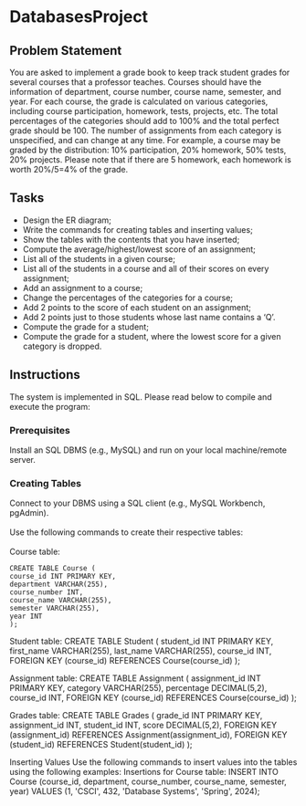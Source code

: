 # DatabasesProject

## Problem Statement
   
You are asked to implement a grade book to keep track student grades for several courses that a professor teaches. Courses should have the information of department, course number, course name, semester, and year. For each course, the grade is calculated on various categories, including course participation, homework, tests, projects, etc. The total percentages of the categories should add to 100% and the total perfect grade should be 100. The number of assignments from each category is unspecified, and can change at any time. For example, a course may be graded by the distribution: 10% participation, 20% homework, 50% tests, 20% projects. Please note that if there are 5 homework, each homework is worth 20%/5=4% of the grade.

## Tasks

- Design the ER diagram;
- Write the commands for creating tables and inserting values;
- Show the tables with the contents that you have inserted;
- Compute the average/highest/lowest score of an assignment;
- List all of the students in a given course;
- List all of the students in a course and all of their scores on every assignment;
- Add an assignment to a course;
- Change the percentages of the categories for a course;
- Add 2 points to the score of each student on an assignment;
- Add 2 points just to those students whose last name contains a ‘Q’.
- Compute the grade for a student;
- Compute the grade for a student, where the lowest score for a given category is dropped.

## Instructions
   The system is implemented in SQL. Please read below to compile and execute the program:
   
### Prerequisites
Install an SQL DBMS (e.g., MySQL) and run on your local machine/remote server.

### Creating Tables
Connect to your DBMS using a SQL client (e.g., MySQL Workbench, pgAdmin).  
<br>
Use the following commands to create their respective tables:  
<br>
Course table: 
```
CREATE TABLE Course (  
course_id INT PRIMARY KEY,  
department VARCHAR(255),  
course_number INT,  
course_name VARCHAR(255),  
semester VARCHAR(255),  
year INT  
);
```
Student table:
CREATE TABLE Student (
student_id INT PRIMARY KEY,
first_name VARCHAR(255),
last_name VARCHAR(255),
course_id INT,
FOREIGN KEY (course_id) REFERENCES Course(course_id)
);

Assignment table:
CREATE TABLE Assignment (
assignment_id INT PRIMARY KEY,
category VARCHAR(255),
percentage DECIMAL(5,2),
course_id INT,
FOREIGN KEY (course_id) REFERENCES Course(course_id)
);

Grades table:
CREATE TABLE Grades (
grade_id INT PRIMARY KEY,
assignment_id INT,
student_id INT,
score DECIMAL(5,2),
FOREIGN KEY (assignment_id) REFERENCES
Assignment(assignment_id),
FOREIGN KEY (student_id) REFERENCES Student(student_id)
);

Inserting Values
Use the following commands to insert values into the tables using the following examples:
Insertions for Course table:
INSERT INTO Course (course_id, department, course_number, course_name, semester, year)
VALUES (1, 'CSCI', 432, 'Database Systems', 'Spring', 2024);
